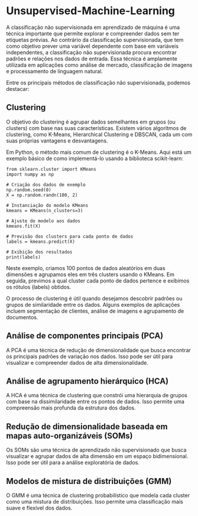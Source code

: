 # Unsupervised-Machine-Learning


A classificação não supervisionada em aprendizado de máquina é uma técnica importante que permite explorar e compreender dados sem ter etiquetas prévias. Ao contrário da classificação supervisionada, que tem como objetivo prever uma variável dependente com base em variáveis independentes, a classificação não supervisionada procura encontrar padrões e relações nos dados de entrada. Essa técnica é amplamente utilizada em aplicações como análise de mercado, classificação de imagens e processamento de linguagem natural.

Entre os principais métodos de classificação não supervisionada, podemos destacar:

## Clustering

O objetivo do clustering é agrupar dados semelhantes em grupos (ou clusters) com base nas suas características. Existem vários algoritmos de clustering, como K-Means, Hierarchical Clustering e DBSCAN, cada um com suas próprias vantagens e desvantagens.

Em Python, o método mais comum de clustering é o K-Means. Aqui está um exemplo básico de como implementá-lo usando a biblioteca scikit-learn:

``` 
from sklearn.cluster import KMeans
import numpy as np

# Criação dos dados de exemplo
np.random.seed(0)
X = np.random.randn(100, 2)

# Instanciação do modelo KMeans
kmeans = KMeans(n_clusters=3)

# Ajuste do modelo aos dados
kmeans.fit(X)

# Previsão dos clusters para cada ponto de dados
labels = kmeans.predict(X)

# Exibição dos resultados
print(labels)
```

Neste exemplo, criamos 100 pontos de dados aleatórios em duas dimensões e agrupamos eles em três clusters usando o KMeans. Em seguida, previmos a qual cluster cada ponto de dados pertence e exibimos os rótulos (labels) obtidos.

O processo de clustering é útil quando desejamos descobrir padrões ou grupos de similaridade entre os dados. Alguns exemplos de aplicações incluem segmentação de clientes, análise de imagens e agrupamento de documentos.

## Análise de componentes principais (PCA)
A PCA é uma técnica de redução de dimensionalidade que busca encontrar os principais padrões de variação nos dados. Isso pode ser útil para visualizar e compreender dados de alta dimensionalidade.

## Análise de agrupamento hierárquico (HCA)
A HCA é uma técnica de clustering que constrói uma hierarquia de grupos com base na dissimilaridade entre os pontos de dados. Isso permite uma compreensão mais profunda da estrutura dos dados.

## Redução de dimensionalidade baseada em mapas auto-organizáveis (SOMs)
Os SOMs são uma técnica de aprendizado não supervisionado que busca visualizar e agrupar dados de alta dimensão em um espaço bidimensional. Isso pode ser útil para a análise exploratória de dados.

## Modelos de mistura de distribuições (GMM)
O GMM é uma técnica de clustering probabilístico que modela cada cluster como uma mistura de distribuições. Isso permite uma classificação mais suave e flexível dos dados.
